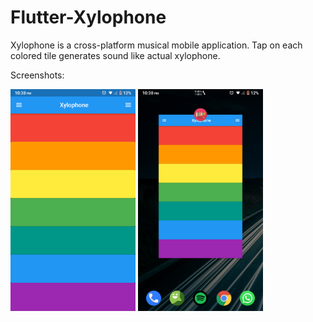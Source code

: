 # Flutter-Xylophone
Xylophone is a cross-platform musical mobile application. Tap on each colored tile generates sound like actual xylophone.

Screenshots:


<img src="https://github.com/BendingLight/Flutter-Xylophone/blob/master/Screenshots/Xylophone_home.png" width="200">
<img src="https://github.com/BendingLight/Flutter-Xylophone/blob/master/Screenshots/Xylophone_recents.png" width="200">
